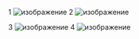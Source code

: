 1
![изображение](https://github.com/ZaharBarsik/TestTask/assets/88744414/7e1431de-0076-4ddb-901b-8bb4935f0bdd)
2
![изображение](https://github.com/ZaharBarsik/TestTask/assets/88744414/f18d1d3b-72ee-4fc4-8048-44dfedef1814)





3
![изображение](https://github.com/ZaharBarsik/TestTask/assets/88744414/f5850655-25a0-467b-b359-8ed2eea2421c)
4
![изображение](https://github.com/ZaharBarsik/TestTask/assets/88744414/c855d095-9d19-454b-a47c-28a3bf5ed6bd)




